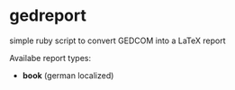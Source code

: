# gedreport

simple ruby script to convert GEDCOM into a LaTeX report

Availabe report types:
 * **book** (german localized)

